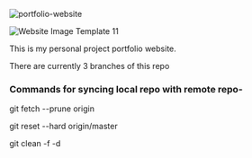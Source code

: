 <!-- # My Portfolio Website -->

![portfolio-website](https://user-images.githubusercontent.com/95453430/154371184-b6e5b305-a884-47d1-9d5a-776678d0edd9.svg)

![Website Image Template 11](https://user-images.githubusercontent.com/95453430/154374407-1d233146-e8e7-48ca-8819-184b91b0eb03.png)

<!-- <img align="center" width="100%" src = "https://user-images.githubusercontent.com/95453430/154367465-7df7566b-e066-4af5-8c74-602d294c1269.svg" /> -->

This is my personal project portfolio website.

There are currently 3 branches of this repo 

### Commands for syncing local repo with remote repo-

git fetch --prune origin

git reset --hard origin/master

git clean -f -d
